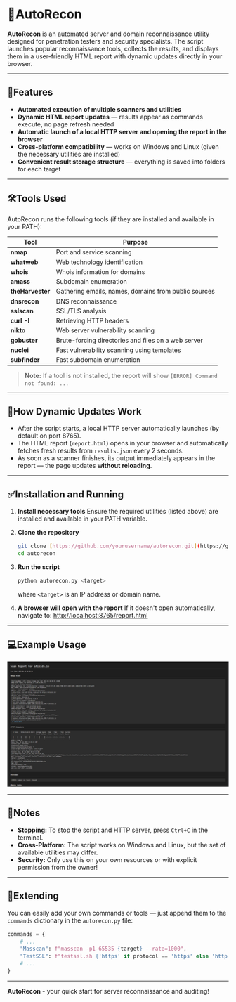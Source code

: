 # 🔎AutoRecon

**AutoRecon** is an automated server and domain reconnaissance utility designed for penetration testers and security specialists. The script launches popular reconnaissance tools, collects the results, and displays them in a user-friendly HTML report with dynamic updates directly in your browser.

---

## 📕Features

- **Automated execution of multiple scanners and utilities**
- **Dynamic HTML report updates** — results appear as commands execute, no page refresh needed
- **Automatic launch of a local HTTP server and opening the report in the browser**
- **Cross-platform compatibility** — works on Windows and Linux (given the necessary utilities are installed)
- **Convenient result storage structure** — everything is saved into folders for each target

---

## 🛠️Tools Used

AutoRecon runs the following tools (if they are installed and available in your PATH):

| Tool           | Purpose                                           |
|----------------|---------------------------------------------------|
| **nmap** | Port and service scanning                         |
| **whatweb** | Web technology identification                     |
| **whois** | Whois information for domains                     |
| **amass** | Subdomain enumeration                             |
| **theHarvester**| Gathering emails, names, domains from public sources|
| **dnsrecon** | DNS reconnaissance                                |
| **sslscan** | SSL/TLS analysis                                  |
| **curl -I** | Retrieving HTTP headers                           |
| **nikto** | Web server vulnerability scanning                 |
| **gobuster** | Brute-forcing directories and files on a web server|
| **nuclei** | Fast vulnerability scanning using templates       |
| **subfinder** | Fast subdomain enumeration                        |

> **Note:** If a tool is not installed, the report will show `[ERROR] Command not found: ...`

---

## 📨How Dynamic Updates Work

- After the script starts, a local HTTP server automatically launches (by default on port 8765).
- The HTML report (`report.html`) opens in your browser and automatically fetches fresh results from `results.json` every 2 seconds.
- As soon as a scanner finishes, its output immediately appears in the report — the page updates **without reloading**.

---

## ✅Installation and Running

1.  **Install necessary tools**
    Ensure the required utilities (listed above) are installed and available in your PATH variable.

2.  **Clone the repository**
    ```sh
    git clone [https://github.com/yourusername/autorecon.git](https://github.com/yourusername/autorecon.git)
    cd autorecon
    ```

3.  **Run the script**
    ```sh
    python autorecon.py <target>
    ```
    where `<target>` is an IP address or domain name.

4.  **A browser will open with the report**
    If it doesn't open automatically, navigate to:
    [http://localhost:8765/report.html](http://localhost:8765/report.html)

---

## 💻️Example Usage

![Interface Example](docs/screenshot.png)

---

## 📄Notes

-   **Stopping:** To stop the script and HTTP server, press `Ctrl+C` in the terminal.
-   **Cross-Platform:** The script works on Windows and Linux, but the set of available utilities may differ.
-   **Security:** Only use this on your own resources or with explicit permission from the owner!

---

## 🔧️Extending

You can easily add your own commands or tools — just append them to the `commands` dictionary in the `autorecon.py` file:

```python
commands = {
    # ...
    "Masscan": f"masscan -p1-65535 {target} --rate=1000",
    "TestSSL": f"testssl.sh {'https' if protocol == 'https' else 'http'}://{target}",
    # ...
}
```

---

**AutoRecon** - your quick start for server reconnaissance and auditing!






